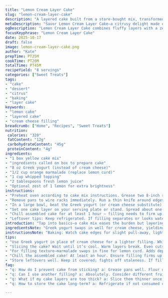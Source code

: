 ```yaml
---
title: "Lemon Cream Layer Cake"
slug: "lemon-cream-layer-cake"
description: "A layered cake built from a store-bought mix, transformed with a tangy cream cheese and citrus filling. Cake baked in two round pans then sliced horizontally into four thin layers. Filling whipped until creamy with lemon curd, cream cheese, and lemon juice, folded with lightly sweetened whipped topping. Cake assembled by alternating thin cake layers and rich lemon cream spread. Refrigerate to firm up the filling before slicing. Simple swaps: use Greek yogurt instead of cream cheese, marmalade for lemon curd. Texture contrast between fluffy cake and zesty filling. Cooling well and slicing layers thin are key for balanced bites."
metaDescription: "Savor Lemon Cream Layer Cake—a citrusy delight made easy with a cake mix. Layers of cake and tangy filling balance textures beautifully."
ogDescription: "Lemon Cream Layer Cake combines fluffy layers with a zesty filling. Perfect for gatherings, simple yet impressive in flavor and presentation."
focusKeyphrase: "Lemon Cream Layer Cake"
date: 2025-10-17
draft: false
image: lemon-cream-layer-cake.png
author: "Kate"
prepTime: PT25M
cookTime: PT20M
totalTime: PT45M
recipeYield: "8 servings"
categories: ["Sweet Treats"]
tags:
- "cake"
- "dessert"
- "citrus"
- "baking"
- "layer cake"
keywords:
- "lemon cake"
- "layered cake"
- "cream cheese filling"
breadcrumb: ["Home", "Recipes", "Sweet Treats"]
nutrition: 
 calories: "320"
 fatContent: "12g"
 carbohydrateContent: "45g"
 proteinContent: "4g"
ingredients:
- "1 box yellow cake mix"
- "ingredients called on box to prepare cake"
- "8 oz Greek yogurt (instead of cream cheese)"
- "1/2 cup orange marmalade (replace lemon curd)"
- "1 cup whipped topping"
- "2 tablespoons fresh lemon juice"
- "Optional zest of 1 lemon for extra brightness"
instructions:
- "Preheat oven according to cake mix instructions. Grease two 8-inch round pans well; dust lightly with flour or line with parchment paper. Prepare cake batter per package but swap in Greek yogurt for cream cheese-based substitute if preferred. Pour into pans evenly. Bake until a toothpick poked in center comes out with only a few moist crumbs, edges pulling slightly away from pan sides; about 18-22 minutes depending on oven."
- "Remove pans to wire racks immediately. Run a thin knife around edges if needed for release. Cool completely to room temperature — important or filling melts when assembled. Once cool, run a long serrated knife horizontally through each cake layer, cutting each in half creating four uniform, thin rounds. Use a cake leveler if available. Handle gently to prevent tearing."
- "In a large bowl, beat the Greek yogurt (or cream cheese substitute) until creamy and pliable, no lumps. Add marmalade (or lemon curd alternative) and mix thoroughly until the mix loses graininess, becoming glossy. Fold in the whipped topping gently, preserving air to keep lightness. Stir in fresh lemon juice and optional zest. Taste; adjust lemon juice to brightness or marmalade for sweetness but avoid overly runny texture — if too loose, chill mixture for 10-15 minutes to stiffen."
- "Set one cake layer on your serving plate or stand. Spread about one-quarter of the lemon cream evenly across, almost to edges, but careful not to tear cake. Stack another cake layer on top and repeat. Four layers total. Finish by spreading remaining lemon filling on the very top and sides if you want a naked cake look with visible layers."
- "Chill assembled cake for at least 1 hour — filling needs to firm up for clean slicing. Remove from fridge 10 minutes before slicing for easier, less crumbly cuts. Use a hot serrated knife wiped between slices."
- "Leftover tips: Keep refrigerated. If filling separates or looks watery, remix gently then chill again. If effort is short, make simple cream cheese frosting spread on layers instead as a shortcut."
introduction: "Tap into basics—a cake mix eases the burden but layering and filling make the difference. Slice cake thinly, layers light but sturdy. Cream cheese adds tang, whipped topping keeps filling airy. Lemon juice brightens everything, cuts richness. Use yogurt and marmalade for a twist that dials back dairy heaviness and adds floral sweetness. No mushy cake mess; cool cake and firm filling stops slip-slide disasters. Get your knife skills sharp for even layers. Chill cake long enough; it doesn’t have to be hourglass perfect but the filling should hold its shape when cut. A balance of firm yet tender layers in every bite. Simple ingredients, sharp techniques—workhorse combo for weeknight baking and casual entertaining alike."
ingredientsNote: "Greek yogurt swaps in well for cream cheese, yielding lighter, tangier filling without losing structure. Marmalade can replace lemon curd giving a subtle orange note. Fresh lemon juice essential—adds acidic punch; bottled is too flat. Whipped topping should be thawed fully, not watery or overwhipped or will break down filling texture. Portion cake batter evenly between pans for uniform layers; uneven thickness kills presentation. Greasing pans plus flour dusting prevents sticking better than butter alone. If using homemade lemon curd, strain first to remove zest fibers for silky filling. Optional lemon zest adds aromatic oils that intensify citrus notes. Cream cheese must be room temp to blend smoothly, no lumps. Chill filling if runny; rush and layers will slide."
instructionsNote: "Baking: Watch cake edges for slight pull-away, light touch with toothpick inside. Undercooked cake won’t slice clean, overbaked cake dries faster, makes slicing tricky. Slice horizontally when cake is completely cool; warm cake breaks. Use serrated knife and sawing motion—no stabbing. Filling: Beat cream cheese/yogurt first for smooth base—dairy lumps turn gritty in mouth. Folding whipped topping last keeps airiness, stops dense filling. Add lemon juice last, taste for balance; acidity will brighten but add too much and filling breaks. When assembling, spread filling evenly but gently—too heavy and cake layers slump; too light, dry bites. Chill cake well to set filling—soft filling equals messy slices. If filling runny, refrigerate 15 minutes or fold in more whipped topping. Leftovers should be stored covered, chilled—dry cold air will stale cake. For easy cutting, dip knife in warm water between slices then dry."
tips:
- "Use Greek yogurt in place of cream cheese for a lighter filling. Whip until creamy with no lumps. Adds tangy taste without heaviness. Offer texture contrast to heavy cakes. Consider portion control; keep it light, balance flavors."
- "Slicing the cake? Wait until it’s cool. Warm layers break. Even cuts mean uniform layers—good for presentation. Use a serrated knife. A sawing motion is best—easy does it."
- "For filling texture—marmalade swaps in fine for lemon curd. Adds depth with flavor twist. Juice adds brightness; taste as you go. Adjust balance between sweet and tart but avoid watery mix."
- "Chill the assembled cake! At least an hour. Ensure filling firms up. No one wants a slip-slide cake disaster. Cut clean when it’s been set. Patience pays off."
- "Store leftovers well. Keep it covered; fights off staleness. If filling separates, remix gently then re-chill. Check frequently—don’t let it go bad; use it up. Think simple. Do not overcomplicate."
faq:
- "q: How do I prevent cake from sticking? a: Grease pans well. Flour dusting helps too. Parchment paper is a game-changer; slice with ease."
- "q: Can I use another filling? a: Absolutely. Consider different fruit curds or whipped cream variations. Experiment, find your flair. Balance is key."
- "q: What if my cake layers are too thick? a: Slice them thinner once cooled. A serrated knife helps with evenness. Find balance in textures; thicker layers overwhelm."
- "q: How to store the cake long-term? a: Refrigerate if not consumed quickly. Cover tightly; avoid freezer burn. If runny, remix, then chill again—monitor closely."

---
```

